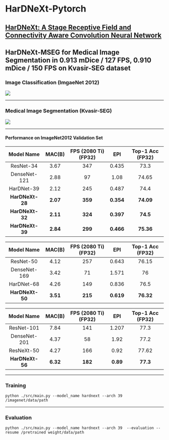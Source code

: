 
# HarDNeXt-Pytorch

## **[HarDNeXt: A Stage Receptive Field and Connectivity Aware Convolution Neural Network](https://etd.lib.nctu.edu.tw/cgi-bin/gs32/hugsweb.cgi?o=dnthucdr&s=id=%22G021080626010%22.&searchmode=basic)**

## **HarDNeXt-MSEG for Medical Image Segmentation in 0.913 mDice / 127 FPS, 0.910 mDice / 150 FPS on Kvasir-SEG dataset**


### Image Classification (ImgaeNet 2012)
![](https://i.imgur.com/gjAEC5v.jpg)


---

### Medical Image Segmentation (Kvasir-SEG)
![](https://i.imgur.com/Mh7MSo8.png)


---

#### Performance on ImageNet2012 Validation Set 
|   Model Name    |  MAC(B)  | FPS (2080 Ti)(FP32) |    EPI    | Top-1 Acc (FP32) |
|:---------------:|:--------:|:-------------------:|:---------:|:----------------:|
|    ResNet-34    |   3.67   |         347         |   0.435   |       73.3       |
|  DenseNet-121   |   2.88   |         97          |   1.08    |      74.65       |
|   HarDNet-39    |   2.12   |         245         |   0.487   |       74.4       |
| **HarDNeXt-28** | **2.07** |       **359**       | **0.354** |    **74.09**     |
| **HarDNeXt-32** | **2.11** |       **324**       | **0.397** |     **74.5**     |
| **HarDNeXt-39** | **2.84** |       **299**       | **0.466** |    **75.36**     |


|   Model Name    |  MAC(B)  | FPS (2080 Ti)(FP32) |    EPI    | Top-1 Acc (FP32) |
|:---------------:|:--------:|:-------------------:|:---------:|:----------------:|
|    ResNet-50    |   4.12   |         257         |   0.643   |      76.15       |
|  DenseNet-169   |   3.42   |         71          |   1.571   |        76        |
|   HarDNet-68    |   4.26   |         149         |   0.836   |       76.5       |
| **HarDNeXt-50** | **3.51** |       **215**       | **0.619** |    **76.32**     |

|   Model Name    |  MAC(B)  | FPS (2080 Ti)(FP32) |   EPI    | Top-1 Acc (FP32) |
|:---------------:|:--------:|:-------------------:|:--------:|:----------------:|
|   ResNet-101    |   7.84   |         141         |  1.207   |       77.3       |
|  DenseNet-201   |   4.37   |         58          |   1.92   |       77.2       |
|   ResNeXt-50    |   4.27   |         166         |   0.92   |      77.62       |
| **HarDNeXt-56** | **6.32** |       **182**       | **0.89** |     **77.3**     |

---

### Training
```
python ./src/main.py --model_name hardnext --arch 39 /imagenet/data/path
```

---

### Evaluation

```
python ./src/main.py --model_name hardnext --arch 39  --evaluation --resume /pretrained weight/data/path
```

